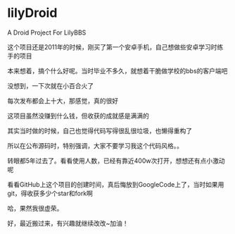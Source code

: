 # lilyDroid
A Droid Project For LilyBBS

这个项目还是2011年的时候，刚买了第一个安卓手机，自己想做些安卓学习时练手的项目

本来想着，搞个什么好呢。当时毕业不多久，就想着干脆做学校的bbs的客户端吧

没想到，一下次就在小百合火了

每次发布都会上十大，那感觉，真的很好

这项目虽然没赚到什么钱，但收获的成就感是满满的

其实当时做的时候，自己也觉得代码写得很乱很垃圾，也懒得重构了

所以在公布源码时，特别强调，大家不要学习我这个代码风格。。

转眼都5年过去了。看看使用人数，已经有靠近400w次打开，想想还有点小激动呢

看看GitHub上这个项目的创建时间，真后悔放到GoogleCode上了，当时如果用git，得收获多少个star和fork啊

哈，果然我很虚荣。

好，最近搬过来，有兴趣就继续改改~加油！
